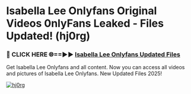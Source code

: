 # Isabella Lee Onlyfans Original Videos 0nlyFans Leaked - Files Updated! (hj0rg)

<h3>🔴 CLICK HERE 🌐==►► <a href="https://tinyurl.com/ehrbuxhb" rel="nofollow">Isabella Lee Onlyfans Updated Files</a></h3>

Get Isabella Lee Onlyfans and all content. Now you can access all videos and pictures of Isabella Lee Onlyfans. New Updated Files 2025!

[![hj0rg](https://i.imgur.com/lVYEuWS.gif)](https://tinyurl.com/ehrbuxhb)

